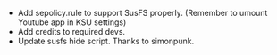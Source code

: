 - Add sepolicy.rule to support SusFS properly. (Remember to umount Youtube app in KSU settings)
- Add credits to required devs.
- Update susfs hide script. Thanks to simonpunk.
